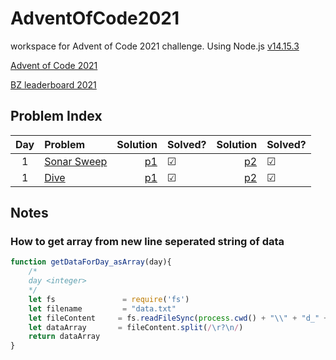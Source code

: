 # AdventOfCode2021
workspace for Advent of Code 2021 challenge. Using Node.js [v14.15.3](https://nodejs.org/en/blog/release/v14.15.3/)

[Advent of Code 2021](https://adventofcode.com/2021)

[BZ leaderboard 2021](https://adventofcode.com/2021/leaderboard/private/view/1136052)

## Problem Index
| Day | Problem | Solution |Solved?|Solution |Solved?|
| :----:|:----|----:|:----|---:|    :---|                                       
| 1 |  [Sonar Sweep](https://adventofcode.com/2021/day/1)| [p1](d_1/sonarSweep_p1.js) | &#9745;| [p2](d_1/sonarSweep_p2.js)|         &#9745;|
| 1 |  [Dive](https://adventofcode.com/2021/day/2)| [p1](d_2/dive_p1.js) | &#9745;| [p2](d_2/dive_p2.js)|         &#9745;|

## Notes

### How to get array from new line seperated string of data
``` javascript
function getDataForDay_asArray(day){
    /* 
    day <integer>
    */
    let fs               = require('fs')
    let filename         = "data.txt"
    let fileContent     = fs.readFileSync(process.cwd() + "\\" + "d_" + day.toString() + "\\" + filename).toString()
    let dataArray       = fileContent.split(/\r?\n/)
    return dataArray
}

```
